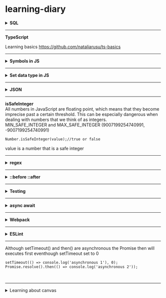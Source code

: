 # learning-diary

<details>
<summary><b>SQL</b></summary>


       exec(`CREATE TABLE users (email TEXT, name TEXT)`);
       exec(`INSERT INTO users (email, name) VALUES ('amir@example.com', 'Amir')`);
       exec(`SELECT * FROM users`); //* means all columns

Instead of the *, we can ask for only the columns that we care about. When we SELECT columns by name, only those columns are returned to us. Keep in mind that we still get an array of rows, and each row will be an object. Selecting a column that doesn't exist is an error.
       
       exec(`SELECT name FROM users`); //[{name: 'Amir'}]
       
The expression SELECT ... WHERE /* condition here */ returns only the users for whom the condition is true. When multiple rows match a WHERE, they're all returned. Most SQL databases support not-equal comparisons with the familiar != operator. Sometimes you'll also see the <> operator, as in a <> b, which means the same thing.
       
       exec(`SELECT * FROM users WHERE name = 'Amir'`); //[{email: 'amir@example.com', name: 'Amir'}]
       

       
When we query an INTEGER or REAL column, the values come back to us as JavaScript numbers. For example, in the query the age comes back as 3, not '3'.
       
We can select by multiple columns using AND and OR. Remember that WHERE can match multiple rows!
       
       exec(`CREATE TABLE users (email TEXT, name TEXT)`);
       exec(`INSERT INTO users (email, name) VALUES ('amir@example.com', 'Amir')`);
       exec(`INSERT INTO users (email, name) VALUES ('betty.j@example.com', 'Betty')`);
       exec(`INSERT INTO users (email, name) VALUES ('betty.k@example.com', 'Betty')`);
       exec(`INSERT INTO users (email, name) VALUES ('cindy@example.com', 'Cindy')`);
       
       exec(`SELECT email FROM users WHERE name = 'Betty';`);
       RESULT:
       [{email: 'betty.j@example.com'}, {email: 'betty.k@example.com'}]
       
       exec(`SELECT email FROM users WHERE name = 'Betty' AND email = 'betty.j@example.com';`);
       RESULT:
       [{email: 'betty.j@example.com'}]
       
       exec(`SELECT email FROM users WHERE name = 'Amir' OR name = 'Cindy';`);
       RESULT:
       [{email: 'amir@example.com'}, {email: 'cindy@example.com'}]
       
Write a query to select the ages of the cats named "Keanu" or "Katy Purry".

       exec(`CREATE TABLE cats (name TEXT, age INTEGER)`);
       exec(`INSERT INTO cats (name, age) VALUES ('Ms. Fluff', 3)`);
       exec(`INSERT INTO cats (name, age) VALUES ('Keanu', 2)`);
       exec(`INSERT INTO cats (name, age) VALUES ('Katy Purry', 5)`);
       exec(`INSERT INTO cats (name, age) VALUES ('Wilford', 3)`);
       exec(`SELECT age FROM cats WHERE name="Keanu" OR name="Katy Purry"`);
       RESULT:
       [{age: 2}, {age: 5}]
       
       
<b>Inserting multiple rows</b><br>
We write an insert statement as normal, but with multiple rows of data after VALUES. Each one becomes a separate row in the database.
       
       exec(`INSERT INTO users (name) VALUES ('Amir'), ('Betty'), ('Cindy')`);
       
WHERE clauses can call functions. For example, SQLite defines a length function that works on strings.
       
       exec(`SELECT name FROM cats WHERE length(name) > 4`);
       
<b>Updating rows</b><br>
If our UPDATE's WHERE clause matches multiple rows, then all of those rows will be updated. This makes UPDATE potentially dangerous. Our UPDATE with WHERE only affects the rows that matches condition!

       exec(`UPDATE cats SET age = 4 WHERE name = 'Ms. Fluff'`)
       
       
<b>Column aliases</b><br>
We can rename columns when needed using AS.<br>
Write a query to retrieve all of the cats. Alias the "name" column to "cat_name" and alias "age" to "cat_age"
       
       exec(`CREATE TABLE cats (name TEXT, age INTEGER)`);
       exec(`INSERT INTO cats (name, age) VALUES ('Keanu', 2)`);
       exec(`SELECT name AS cat_name, age AS cat_age FROM cats`); // [{cat_name: 'Keanu', cat_age: 2}]
       
       
</details>


---
<b>TypeScript</b>

Learning basics https://github.com/nataliarusu/ts-basics

---
<details>
<summary><b>Symbols in JS</b></summary>
<br>
Symbols are a new data type that can be used in object keys.<br>
Two symbols are never equal to each other, even if they have the same description

       Symbol('cat') == Symbol('cat'); // false
       
To use the symbol itself as a key of an object, we can use computed property syntax: {[nameSymbol]: ...}. Then, to access a symbol key, we can do user[nameSymbol].<br>

       const nameSymbol = Symbol('name');
       const user1 = {[nameSymbol]: 'Amir'};
       user1[nameSymbol]; // 'Amir'
       ------------------------
       const nameSymbol = Symbol('name');
       const user2 = { [nameString]: 'Amir',  [nameSymbol]: 'Betty'}; // {name: 'Amir', Symbol(name): 'Betty'}
       [user2['name'], user2[nameSymbol]]; // ['Amir', 'Betty']
       [user.name, user[nameSymbol]]; // ['Amir', 'Betty']
       

</details>

---

<details>
<summary><b>Set data type in JS</b></summary>
<br>
A JavaScript set is a collection, it's ordered, and it contains only unique values. <br>
We provide some initial values to Set's constructor, then <code>.add</code> more values later. We can also ask a set whether it <code>.has</code> a given value.

       const names = new Set(['Amir', 'Betty', 'Cindy']);
       names.has('Amir'); // true

<br>
 JavaScript sets are ordered, they'll always come back in the order that they were inserted.
 
       const names = new Set(['Amir', 'Betty']);
       names.add('Cindy');
       names.has('Cindy');
       
 To get the elements out of the set, we can use the <code>.values</code> method. It returns an iterator and then by converting the iterator into an array with Array.from(someSet)
 
       const names = new Set(['Betty', 'Amir']);
       Array.from(names.values()); // ['Betty', 'Amir']
       names.add('Cindy');
       Array.from(names.values()); // ['Betty', 'Amir', 'Cindy']
       
 Elements can be deleted from a set with the <code>.delete</code> method. And the entire set can be cleared with <code>.clear</code>.
       
       names.delete('Cindy'); //['Betty', 'Amir']
       
Sets have a <code>.size</code> property that returns the number of items in the set.
       
       names.size; //2
       
A set's size reflects the number of unique values that it holds. Duplicates passed to the constructor or added with .add don't contribute to the size.
       
       const names = new Set(['Amir', 'Betty', 'Amir']);
       names.size;// 2
       
An array's .includes method slows down as the array gets larger. Likewise for many other array methods. But sets don't have that problem! A set's .has method is a constant O(1): it always takes the same amount of time regardless of how many elements there are.
       
<details>
       <summary>union, intersection, and difference</summary>
       
       const set1 = new Set([1, 2, 3]);
       const set2 = new Set([2, 3, 4]);

<b>unionSet</b> a set from an array with duplicate values, the duplicates are removed

       const unionSet = new Set([...set1, ...set2]); 
       Array.from(unionSet); // [1, 2, 3, 4]


<b>setIntersection</b> function that returns the intersection of two sets.<br> 
convert set1 into an array, then filter it, checking for whether each element exists in set2<br> 

       function setIntersection (set1, set2){
              return new Set(Array.from(set1).filter(el=>set2.has(el)));
       }
       const intersectionSet = setIntersection(set1, set2); 
       Array.from(intersectionSet); // [2, 3] 
       
       
 
<b>setDifference</b> function that returns the difference of two sets.<br> 
"set difference" means "all items that are in the first set, but aren't in the second set."<br> 

       function setDifference (set1, set2){
              return new Set(Array.from(set1).filter(el=>!set2.has(el)));//! in filter
       }
       const differenceSet = setDifference(set1, set2); 
       Array.from(differenceSet); //[1]



The element 4 is in the second set, but not in the first set. <br> 
When speaking casually, we might say that 4 is part of the "difference" between the two sets. <br> 
But in both math and programming, elements from the second set aren't included in the set difference.<br> 

The operation called "symmetric set difference" means "every element that's in only one of the two sets." If we used symmetric set difference in the example above, we'd get [1, 4].





</details>
       
</details>
<hr>

<details>
<summary><b>JSON</b></summary>
<br>
The stringify method turns a JavaScript object or value into a JSON string. The parse method turns a JSON string back into an object.
       
       JSON.stringify({a: 2}) // '{"a":2}' 
       JSON.parse('{"a":2}') // {a: 2} 
       
By combining the two methods, we can "round-trip" an object to JSON and back, ending up with the same object that we started with.
    
    JSON.parse(JSON.stringify({name: 'Amir'})); // {name: 'Amir'}
       
<code>undefined</code> not allowed in JSON. When we call stringify, any undefineds in the original object will be turned into nulls. If we then parse the resulting JSON, we'll get a null out. 

    JSON.stringify([1, undefined, 2]); // '[1,null,2]'
    JSON.parse(JSON.stringify([1, undefined, 2])); // [1, null, 2]
    
Sometimes, we want an object to specify how it should be serialized to JSON. We can do that by putting a function in its toJSON property. JSON.stringify will automatically call that function and use its result rather than the original object.

    
    const user = {
      name: 'Amir',
      toJSON: () => 'This is Amir!'
    };
    JSON.parse(JSON.stringify(user));
    // 'This is Amir!'
    
The toJSON function isn't responsible for actually converting to JSON; stringify will still do that part. Instead, toJSON returns a new JavaScript value to be serialized in place of the original.

    JSON.parse(JSON.stringify({
        name: 'Amir',
        toJSON: () => ({thisWas: 'Amir'})
        })
    ); // {thisWas: 'Amir'}
    
    
JSON.stringify takes a JavaScript object or value as its argument, and turns it into JSON. We can customize its output by passing a second argument, replacer. <br>
For example, if we pass an array of strings as the replacer, then only keys names in the array will be included in the resulting object.

       JSON.parse(JSON.stringify({age: 36, city: 'Paris', name: 'Amir'},['name', 'city'])); // {name: 'Amir', city: 'Paris'}

The replacer can also be a callback function taking two arguments, key and value. During stringification, our replacer is called with the key and value for each object, array, string, etc.<br>       
The replacer gets a chance to modify every part of the object as it's stringified. 
       
       JSON.stringify({age: 36, name: 'Amir', cat: {name: 'Ms. Fluff'}},
              (key, value) => {console.log(`Key: ${JSON.stringify(key)}, value: ${JSON.stringify(value)}`);
              return value;
              }
       );
       //
       Key: "", value: {"age":36,"name":"Amir","cat":{"name":"Ms. Fluff"}}
       Key: "age", value: 36
       Key: "name", value: "Amir"
       Key: "cat", value: {"name":"Ms. Fluff"}
       Key: "name", value: "Ms. Fluff"
       
 JSON.parse has a similar feature called reviver. As the JSON is decoded, the reviver can replace any value with a new value.
       
       JSON.parse('{"name": "Amir", "age": 36}', 
              (key, value) => {
                     if (key === 'age' && value === 36) {
                            return 'thirty six';
                     } else {
                            return value;
                     }
              }
       ); // {name: 'Amir', age: 'thirty six'}
       
</details>
<hr>
<b>isSafeInteger</b><br>
All numbers in JavaScript are floating point, which means that they become imprecise past a certain threshold. This can be especially dangerous when dealing with numbers that we think of as integers.<br>
MIN_SAFE_INTEGER and MAX_SAFE_INTEGER (9007199254740991, -9007199254740991)

    Number.isSafeInteger(value);//true or false
value is a number that is a safe integer

<hr>
<details>
<summary><b>regex</b></summary>
{8,} means "at least eight characters"<br>

    /^[fho]{3,}$/.test('hoof'); //true, rule at least 3 chars
    
If we need five or fewer characters, we can say .{0,5}<br>

<code>/[hbd-fa]/</code> can be thought of as <code>/(h|b|[d-f]|a)/</code> <br>
Regexes provide a way to match the word boundary <code>\b</code><br>
<code>\b</code> only matches where a word character is next to a non-word character.

    /\bcat\b/.test("Where's the cat's toy?");
    RESULT:
    true
    
    
    /\bcat\b/.test('It was difficult to locate, but');
    RESULT:
    false

The ^ is only special if it's the first character in the set. There, it means "negate this set". But a ^ anywhere else in the set is just another literal character.

    /[^b]/.test('b');//starts with b
    RESULT:
    false
    >
    /[b^]/.test('b');//b|^
    RESULT:
    true

Write a regex that recognizes dogs and cats that are big or fluffy.

    /^(big|fluffy) (cat|dog)$/.test('big dog'); //true
    
? operator matches a character zero or one times, but not more than one. It is useful when part of a string is optional.

    /^(\d{3}-)?\d{3}-\d{4}$/.test('555-555-5555');//true
    
 <code>(\d{3}-)?</code> all before <code>?</code> is optional vs <code>\d{3}-?</code> only <code>-</code> before <code>?</code> is optional

<hr>
<b>Tagged template literals</b><br>
The tag function has access to the text and template values in the string, and can modify or replace the string.<br>

The first argument is an array of the literal strings in the template literal. Literal strings are the parts that are not inside of a <code>${...}</code>. The rest parameter, <code>...values</code>, collects all of the interpolated values into an array. Interpolated values are the parts that are inside of a  <code>${...}</code>.
If the template literal ends in an interpolated value, like `age: ${age}`, JavaScript will insert one more empty string, '', at the end. As a result, strings always has exactly one more element than ...values has.

    function returnsItsArguments(strings, ...values) {
        return {
            strings: strings,
            values: values,
            };
     }
    returnsItsArguments`the numbers ${1} and ${1 + 1}`;
    RESULT:
    {strings: ['the numbers ', ' and ', ''], values: [1, 2]}
https://www.executeprogram.com/courses/modern-javascript/lessons/tagged-template-literals
</details>
<hr>
<details>
<summary><b> ::before ::after </b></summary>
<br>
Do ::before and ::after elements only display if we use position absolute?
- If content: ''; 
    -  We don't need to have absolute positioning. We just need to set display property for the ::before and ::after pseudo-elements
display: block, inline-block, flex... => we need to give it size / shape for pseudo element<br>
 <code>.div-el::before {<br>
            content: '';<br>
            width: 60vw;<br>
            height: 20vh;<br>
            background-color: rgb(98, 0, 255);<br>
            display: block;<br>
        } </code><br> 
Or<br>
position: absolute, fixed...
- If content: 'some text, this prop is not empty'; //if the content of pseudo selectors is not an empty string
    - We don't need to have nor display, nor position, these will be regular display on HTML <br>
    ::before will be rendered before main content of element, ::after will be rendered after main content of element
    
      <code>  .div-el::before {
            content: 'Layer 1';
        } </code> 
        
<i>before => content => after</i>   these are layers of one element and the content will be inserted in this order*/<br>
Note: if pseudo el has position absolute, don't forget to add position: relative; to the element, which has these pseudo selectors.<br>
If no position is provided the pseudo el takes the root el as parent
</details>
<hr>
<details>
<summary><b>Testing</b></summary>

test-helper.js

    function equal(actual, expected, message) {
      if (actual === expected) {
        const defaultMessage = `Expected ${expected} and received ${actual}`;
        console.info("Pass: " + (message || defaultMessage));
      } else {
        const defaultMessage = `Expected ${expected} but received ${actual} instead`;
        console.error("Fail: " + (message || defaultMessage));
      }
    }

    function notEqual(actual, expected, message) {
      if (actual !== expected) {
        const defaultMessage = `${expected} is different to ${actual}`;
        console.info("Pass: " + (message || defaultMessage));
      } else {
        const defaultMessage = `${expected} is the same as ${actual}`;
        console.error("Fail: " + (message || defaultMessage));
      }
    }

    function test(name, testFunction) {
      console.group(name);
      testFunction();
      console.groupEnd(name);
    }

<br>
<b>Unit testing</b> is a methodology where units of code are tested in isolation from the rest of the application. <br>
<b>Integration tests</b>, which can be collaboration tests between two or more units.<br>
<b>Full end-to-end</b> tests of the whole running application with browser interaction.<br> 

There are 3 kind of tools we can use for testing
1. Unit and integration => Test runner (Execute your tests, summarize results), we can use Mocha
2. Unit and integration => Assertion library (Define testing logic, conditions, expectations), we can use Chai
3. End to End => Simulates browser interaction, we can use Puppeteer
Jest library for 1 and 2

</details>
<hr>

<details>
<summary><b>async await</b></summary>
All async functions return promises, even if they don't await. So, the function's return value will automatically be wrapped in a fulfilled promise.

    async function double(n) {
      return n * 2;
    }
    double(5);
     ASYNC RESULT:
    {fulfilled: 10}
    
An async function without any awaits is allowed. All async functions return promises, even if they don't await. So, the function's return value will automatically be wrapped in a fulfilled promise.<br>
<b>Summarize the rules of exceptions in async/await functions:</b><br>

- async functions always return promises.
- await turns rejected promises into exceptions.
- Exceptions inside async functions turn into rejected promises.

Exceptions in async functions: there's an important difference between <i> return somePromise</i> and <i>return await somePromise</i>.<br>
The await translates rejected promises into exceptions. If we directly return the promise, rejections aren't translated into exceptions at all.


    async function fail() {
      try {
        return await Promise.reject(new Error('oh no'));
      } catch (e) {
        return 'caught the error';
      }
    }
    fail();
    ASYNC RESULT:
    {fulfilled: 'caught the error'}

The second example returns the promise directly: return aRejectedPromise. There's no await, so the rejection doesn't turn into an exception, so there's nothing for our catch to catch. Instead, this example returns the original rejected promise.


    async function fail() {
      try {
        return Promise.reject(new Error('oh no'));
      } catch (e) {
        return 'caught the error';
      }
    }
    fail();
     ASYNC RESULT:
    {rejected: 'Error: oh no'}

</details>
<hr>
<details>
<summary><b>Webpack</b></summary>
<br>
webpack is a module bundler. Its main purpose is to bundle JavaScript files for usage in a browser into one js file<br>
1. 

    npm install --save-dev webpack webpack-cli
npm will go and install all dependencies in node_modules

in package.json we can see new lines
  
    "devDependencies": {
        "webpack": "^5.74.0",
        "webpack-cli": "^4.10.0"
    }

2. for webpack to work we should tell weback tool where is our entry point
the entry point in my case is index.js<br>
webpack will go to file index.js and analyzes this file, most impotantly analyzes import lines in index.js
then it will go to that files from where we import and will analyze its imports dependencies too.
it will tell webpack all dependency files we need for our app.<br>


For this we need to create webpack.config.js file on the top level<br>

    webpack.config.js 
this is the file which webpack use to do it's job. In this file we should provide configuration for webpack


this file under the hood will be executed by NodeJS, so we should write instructions for our webpack in NodeJS syntax

    module.export={}; //NodeJS uses this syntax so that it exposes this object {} ouside of this file<br>
and webpack tool will go ahead and will import this object<br>
so this is a configuration object where we configure webpack<br>

For this we should restructure our code
we should split where our input sourse files are and our output generated files will be
for this create <br>
new folder src, where our input sourse filese will be stored.
new folder assets=>scripts folders will be for our output files<br>

so back to webpack.config.js

    const path = require('path');//path is a built package in NodeJS, so path features will be stored in variable path
    module.exports={
        mode: 'development',
        entry:"./src/index.js",
        output: {
            filename: "app.js",
            path:path.resolve(__dirname, "assets", "scripts")
        }

    };

__dirname is global NodeJS constant, this gives us absolute path where this config files lives in<br>
(__dirname, assets, scripts)
absoluteWebpackConfigFilePath/assets/scripts
3. package.json

    "scripts": {
        "test": "echo \"Error: no test specified\" && exit 1",
        "build": "webpack" //add this line, that gives instructions to webpack, so it will go to search webpack.config.js and takes code inside it
      }

"build": "webpack"  => will use "webpack-cli" tool under the hood, which itself use "webpack" tool

4. in terminal

    npm run build

5. it will fail because we should remove in all files extention .js!
import { Timer } from './assets/scripts/Timer.js'; => import { Timer } from './assets/scripts/Timer';

6. in assets/scripts/app.js file was created by webpack
</details>
<hr>

<details>
<summary><b>ESLint</b></summary>
<br>
I installed ESLint extension in VScode. To make our project to be managible by npm, we should 
    
    npm init    
after answering all questions in the terminal package.json file was created by npm. Now we can install packages with npm 


    npm install <package name>  
all dependenses will be stored in package.json. If someone downloads my project from github, this package.json will show all dependences.
installe eslint

    
    npm instal --save-dev eslint 
--save-dev  because it is not a part of my project, eslint is not what I want to upload on server, it is just a development package to optimize code during development
node-modules folder was created on the project by npm, where eslint is and other packages that work with eslint.<br>
never change node-modules, it is third party package and it managed by npm<br>
if we want to share our code we should delete it<br>
because all dependencies info are in package.json and package-lock.json
In my package.json new dependency appeared

        "devDependencies": {
            "eslint": "^8.25.0"
        }
we also have package-lock.json that holds info dependency and all the dependencies of this dependency...<br>
ctrl+shift+p =>(opens command panel) and we should choose create eslint configuration<br>
on the terminal, there will be questions and we should answer them<br>
Now I can use ESLint in my project
</details>
<hr>
Although setTimeout() and then() are asynchronous the Promise then will executes first eventhough setTimeout set to 0


    setTimeout(() => console.log('asynchronous 1'), 0);
    Promise.resolve().then(() => console.log('asynchronous 2'));
<br>

<hr>

<details>
<summary>Learning about canvas</summary>

### canvas width and height

default canvas size 300 x 150

in html

    <canvas id="one" width="200" height="300"></canvas>

in js

    const canvasOne = document.querySelector('#one');
    canvasOne.width = 400; //note, without px, not a string value
    canvasOne.height = 400;


### canvas context and basics
1. const canvasOne = document.querySelector('#one'); we have referense to HTML element
2. HTMLCanvasElement.getContext() method gets that element's context—the thing onto which the drawing will be rendered. In this case we will draw on 2d (CanvasRenderingContext2D). The HTMLCanvasElement.getContext() method returns a drawing context object on the canvas, or null if the context identifier is not supported.
    
        const canvasOneCTX = canvasOne.getContext('2d');

3. The actual drawing is done using the CanvasRenderingContext2D interface

  
        canvasOneCTX.fillStyle = "rgb(255,227, 196)";
        canvasOneCTX.fillRect(30, 20, 140, 160);//140px*160px


   - x =>x upper-left corner of the rectangle	(from left to right) //30
   - y=>	y upper-left corner of the rectangle	(from top to bottom) //20
   - width => width of the rectangle, in pixels //140	
   - height	The height of the rectangle, in pixels //160
</details>


